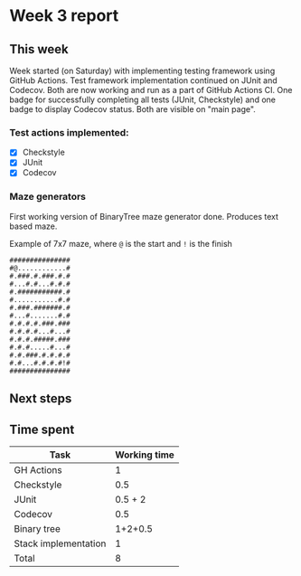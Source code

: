 # Week 3 report

## This week

Week started (on Saturday) with implementing testing framework using GitHub Actions. Test framework implementation continued on JUnit and Codecov. Both are now working and run as a part of GitHub Actions CI. One badge for successfully completing all tests (JUnit, Checkstyle) and one badge to display Codecov status. Both are visible on "main page".
### Test actions implemented:
- [x] Checkstyle
- [x] JUnit
- [x] Codecov

### Maze generators
First working version of BinaryTree maze generator done. Produces text based maze.

Example of 7x7 maze, where ```@``` is the start and ```!``` is the finish
```
###############
#@............#
#.###.#.###.#.#
#...#.#...#.#.#
#.###########.#
#...........#.#
#.###.#######.#
#...#.......#.#
#.#.#.#.###.###
#.#.#.#...#...#
#.#.#.#####.###
#.#.#.....#...#
#.#.###.#.#.#.#
#.#...#.#.#.#!#
###############
```



## Next steps


## Time spent

| Task | Working time |
|------|--------------|
| GH Actions | 1 |
| Checkstyle | 0.5 |
| JUnit | 0.5 + 2 |
| Codecov | 0.5 |
| Binary tree | 1+2+0.5 |
| Stack implementation | 1 |
| Total | 8 |
